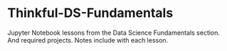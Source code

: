 # Thinkful-DS-Fundamentals
Jupyter Notebook lessons from the Data Science Fundamentals section.   And required projects.
Notes include with each lesson.
